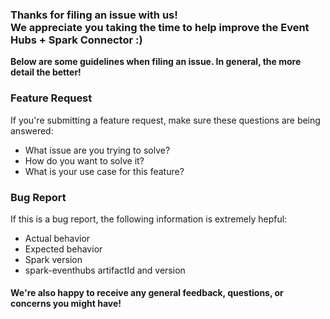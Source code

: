 ### Thanks for filing an issue with us!<br>We appreciate you taking the time to help improve the Event Hubs + Spark Connector :)

**Below are some guidelines when filing an issue. In general, the more detail the better!**

### Feature Request
If you're submitting a feature request, make sure these questions are being answered:
- What issue are you trying to solve?
- How do you want to solve it? 
- What is your use case for this feature? 

### Bug Report
If this is a bug report, the following information is extremely hepful:
- Actual behavior
- Expected behavior
- Spark version
- spark-eventhubs artifactId and version

#### We're also happy to receive any general feedback, questions, or concerns you might have!
